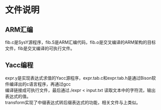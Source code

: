 # 文件说明
## ARM汇编
fib.c是SysY源程序，fib.S是ARM汇编代码，fib.o是交叉编译的ARM架构的目标文件，fib是交叉编译的可执行文件。

## Yacc编程
expr.y是实现表达式求值的Yacc源程序，expr.tab.c和expr.tab.h是通过Bison软件编译出的c语言程序，再通过gcc\
编译链接成可执行文件，最后通过./expr < input.txt 读取文本中的字符流，输出表达式的值。\
transform实现了中缀表达式转后缀表达式的功能，相关文件与上类似。

